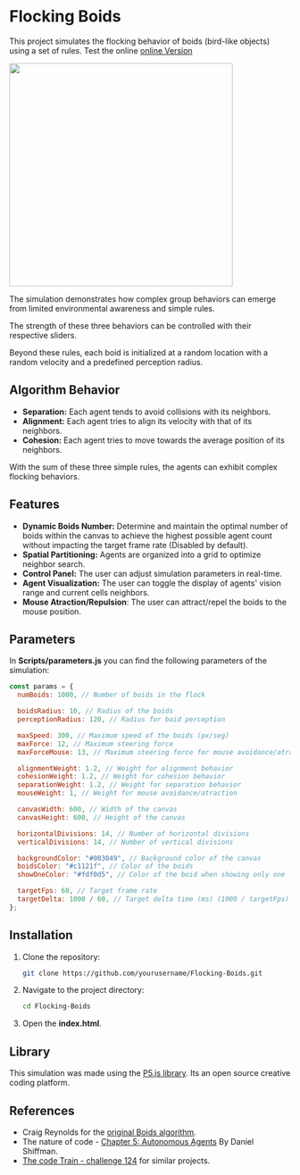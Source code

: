 # Flocking Boids

This project simulates the flocking behavior of boids (bird-like objects) using a set of rules. Test the online [online Version](https://flocking-boids.netlify.app/)

<img src="https://github.com/Asaad-E/Flocking-Boids/blob/main/media/video.gif" width="400" height="400"/>

The simulation demonstrates how complex group behaviors can emerge from limited environmental awareness and simple rules.

The strength of these three behaviors can be controlled with their respective sliders.

Beyond these rules, each boid is initialized at a random location with a random velocity and a predefined perception radius.

## Algorithm Behavior

- **Separation:** Each agent tends to avoid collisions with its neighbors.
- **Alignment:** Each agent tries to align its velocity with that of its neighbors.
- **Cohesion:** Each agent tries to move towards the average position of its neighbors.

With the sum of these three simple rules, the agents can exhibit complex flocking behaviors.

## Features

- **Dynamic Boids Number:** Determine and maintain the optimal number of boids within the canvas to achieve the highest possible agent count without impacting the target frame rate (Disabled by default).
- **Spatial Partitioning:** Agents are organized into a grid to optimize neighbor search.
- **Control Panel:** The user can adjust simulation parameters in real-time.
- **Agent Visualization:** The user can toggle the display of agents' vision range and current cells neighbors.
- **Mouse Atraction/Repulsion**: The user can attract/repel the boids to the mouse position.

## Parameters

In **Scripts/parameters.js** you can find the following parameters of the simulation:

```javascript
const params = {
  numBoids: 1000, // Number of boids in the flock

  boidsRadius: 10, // Radius of the boids
  perceptionRadius: 120, // Radius for boid perception

  maxSpeed: 300, // Maximum speed of the boids (px/seg)
  maxForce: 12, // Maximum steering force
  maxForceMouse: 13, // Maximum steering force for mouse avoidance/atraction

  alignmentWeight: 1.2, // Weight for alignment behavior
  cohesionWeight: 1.2, // Weight for cohesion behavior
  separationWeight: 1.2, // Weight for separation behavior
  mouseWeight: 1, // Weight for mouse avoidance/atraction

  canvasWidth: 600, // Width of the canvas
  canvasHeight: 600, // Height of the canvas

  horizontalDivisions: 14, // Number of horizontal divisions
  verticalDivisions: 14, // Number of vertical divisions

  backgroundColor: "#003049", // Background color of the canvas
  boidsColor: "#c1121f", // Color of the boids
  showOneColor: "#fdf0d5", // Color of the boid when showing only one

  targetFps: 60, // Target frame rate
  targetDelta: 1000 / 60, // Target delta time (ms) (1000 / targetFps)
};
```

## Installation

1. Clone the repository:
   ```sh
   git clone https://github.com/yourusername/Flocking-Boids.git
   ```
2. Navigate to the project directory:
   ```sh
   cd Flocking-Boids
   ```
3. Open the **index.html**.

## Library

This simulation was made using the [P5.js library](https://p5js.org/). Its an open source creative coding platform.

## References

- Craig Reynolds for the [original Boids algorithm](https://www.red3d.com/cwr/boids/).
- The nature of code - [Chapter 5: Autonomous Agents](https://natureofcode.com/autonomous-agents/) By Daniel Shiffman.
- [The code Train - challenge 124](https://thecodingtrain.com/challenges/124-flocking-simulation) for similar projects.
